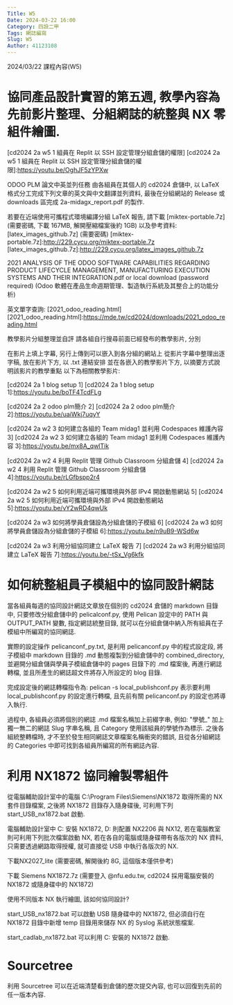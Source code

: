 ```yaml
---
Title: W5
Date: 2024-03-22 16:00
Category: 四設二甲
Tags: 網誌編寫
Slug: W5
Author: 41123108
---
```


2024/03/22 課程內容(W5)

<!-- PELICAN_END_SUMMARY -->

# 協同產品設計實習的第五週, 教學內容為先前影片整理、分組網誌的統整與 NX 零組件繪圖.

[cd2024 2a w5 1 組員在 Replit 以 SSH 設定管理分組倉儲的權限]
[cd2024 2a w5 1 組員在 Replit 以 SSH 設定管理分組倉儲的權限]:https://youtu.be/OghJF5zYPXw

ODOO PLM 論文中英並列任務
由各組員在其個人的 cd2024 倉儲中, 以 LaTeX 格式分工完成下列文章的英文與中文翻譯並列資料, 最後在分組網站的 Release 或 downloads 區完成 2a-midagx_report.pdf 的製作.

若要在近端使用可攜程式環境編譯分組 LaTeX 報告, 請下載 [miktex-portable.7z] (需要密碼, 下載 167MB, 解開壓縮檔案後約 1GB) 以及參考資料: [latex_images_github.7z] (需要密碼)
 [miktex-portable.7z]:http://229.cycu.org/miktex-portable.7z
 [latex_images_github.7z]:http://229.cycu.org/latex_images_github.7z
 
2021 ANALYSIS OF THE ODOO SOFTWARE CAPABILITIES REGARDING PRODUCT LIFECYCLE MANAGEMENT, MANUFACTURING EXECUTION SYSTEMS AND THEIR INTEGRATION.pdf or local download (password required) (Odoo 軟體在產品生命週期管理、製造執行系統及其整合上的功能分析)

英文單字查詢: [2021_odoo_reading.html]
[2021_odoo_reading.html]:https://mde.tw/cd2024/downloads/2021_odoo_reading.html

教學影片分組整理並自評
請各組自行搜尋前面已經發布的教學影片, 分別

在影片上填上字幕, 另行上傳到可以嵌入到各分組的網站上
從影片字幕中整理出逐字稿, 放在影片下方, 以 .txt 連結安排
並在各嵌入的教學影片下方, 以摘要方式說明該影片的教學重點
以下為相關教學影片:

[cd2024 2a 1 blog setup 1]
[cd2024 2a 1 blog setup 1]:https://youtu.be/boTF4TcdFLg

[cd2024 2a 2 odoo plm簡介 2]
[cd2024 2a 2 odoo plm簡介 2]:https://youtu.be/uaiWkj7uqyY

[cd2024 2a w2 3 如何建立各組的 Team midag1 並利用 Codespaces 維護內容 3]
[cd2024 2a w2 3 如何建立各組的 Team midag1 並利用 Codespaces 維護內容 3]:https://youtu.be/mx8A_qwlTik

[cd2024 2a w2 4 利用 Replit 管理 Github Classroom 分組倉儲 4]
[cd2024 2a w2 4 利用 Replit 管理 Github Classroom 分組倉儲 4]:https://youtu.be/rLGfbspp2r4

[cd2024 2a w2 5 如何利用近端可攜環境與外部 IPv4 開啟動態網站 5]
[cd2024 2a w2 5 如何利用近端可攜環境與外部 IPv4 開啟動態網站 5]:https://youtu.be/vY2wRD4qwUk

[cd2024 2a w3 如何將學員倉儲設為分組倉儲的子模組 6]
[cd2024 2a w3 如何將學員倉儲設為分組倉儲的子模組 6]:https://youtu.be/n9uB9-WSd6w

[cd2024 2a w3 利用分組協同建立 LaTeX 報告 7]
[cd2024 2a w3 利用分組協同建立 LaTeX 報告 7]:https://youtu.be/-tSx_Vg6kfk

# 如何統整組員子模組中的協同設計網誌
當各組員每週的協同設計網誌文章放在個別的 cd2024 倉儲的 markdown 目錄中, 只要修改分組倉儲中的 pelicalconf.py, 使用 Pelican 設定中的 PATH 與 OUTPUT_PATH 變數, 指定網誌統整目錄, 就可以在分組倉儲中納入所有組員在子模組中所編寫的協同網誌.

實際的設定操作 pelicanconf_py.txt, 是利用 pelicanconf.py 中的程式設定段, 將子模組中 markdown 目錄的 .md 動態複製到分組倉儲中的 combined_directory, 並避開分組倉儲與學員子模組倉儲中的 pages 目錄下的 .md 檔案後, 再進行網誌轉檔, 並且所產生的網誌超文件將存入所設定的 blog 目錄.

完成設定後的網誌轉檔指令為: pelican -s local_publishconf.py 表示要利用 local_publishconf.py 的設定進行轉檔, 且先前有關 pelicanconf.py 的設定也將導入執行.

過程中, 各組員必須將個別的網誌 .md 檔案名稱加上前綴字串, 例如: "學號_" 加上獨一無二的網誌 Slug 字串名稱, 且 Category 使用該組員的學號作為標示. 之後各組統整轉檔時, 才不至於發生相同網誌文章檔案名稱衝突的錯誤, 且從各分組網誌的 Categories 中即可找到各組員所編寫的所有網誌內容.

# 利用 NX1872 協同繪製零組件
從電腦輔助設計室中的電腦 C:\Program Files\Siemens\NX1872 取得所需的 NX 套件目錄檔案, 之後將 NX1872 目錄存入隨身碟後, 可利用下列 start_USB_nx1872.bat 啟動.

電腦輔助設計室中 C: 安裝 NX1872, D: 則配置 NX2206 與 NX12, 若在電腦教室則可利用下列批次檔案啟動 NX, 若在各自的電腦或隨身碟帶有各版次的 NX 資料, 只需要透過網路取得授權, 就可直接從 USB 中執行各版次的 NX.

下載NX2027_lite (需要密碼, 解開後約 8G, 這個版本僅供參考)

下載 Siemens NX1872.7z (需要登入 @nfu.edu.tw, cd2024 採用電腦安裝的 NX1872 或隨身碟中的 NX1872)

使用不同版本 NX 執行繪圖, 該如何協同設計?

start_USB_nx1872.bat 可以啟動 USB 隨身碟中的 NX1872, 但必須自行在 NX1872 目錄中新增 temp 目錄用來儲存 NX 的 Syslog 系統狀態檔案.

start_cadlab_nx1872.bat 可以利用 C: 安裝的 NX1872 啟動.

# Sourcetree
利用 Sourcetree 可以在近端清楚看到倉儲的歷次提交內容, 也可以回復到先前的任一版本內容.

